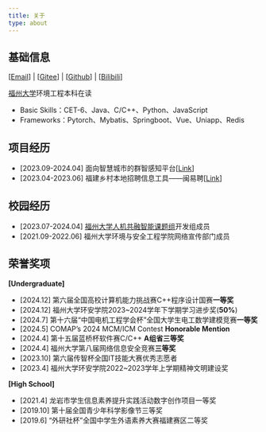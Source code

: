 ```yaml
---
title: 关于
type: about
---
```


## 基础信息

[[Email](mailto:1981270473@qq.com)] | [[Gitee](https://gitee.com/huoyu233)] | [[Github](https://github.com/HuoYu233)] | [[Bilibili](https://space.bilibili.com/82505737)]

[福州大学](https://www.fzu.edu.cn/)环境工程本科在读

- Basic Skills：CET-6、Java、C/C++、Python、JavaScript
- Frameworks：Pytorch、Mybatis、Springboot、Vue、Uniapp、Redis

## 项目经历

- [2023.09-2024.04] 面向智慧城市的群智感知平台[[Link](https://www.fzu-urbansensing.com/Platforms-Applications/Crowdsensing_Platform/)]
- [2023.04-2023.06] 福建乡村本地招聘信息工具——闽易聘[[Link](https://gitee.com/huoyu233/minyipin)]

## 校园经历

- [2023.07-2024.04] [福州大学人机共融智能课题组](https://www.fzu-urbansensing.com/)开发组成员
- [2021.09-2022.06] 福州大学环境与安全工程学院网络宣传部门成员

## 荣誉奖项

**[Undergraduate]**

- [2024.12] 第六届全国高校计算机能力挑战赛C++程序设计国赛**一等奖**
- [2024.12] 福州大学环安学院2023~2024学年下学期学习进步奖(**50%**)
- [2024.7] 第十六届“中国电机工程学会杯”全国大学生电工数学建模竞赛**一等奖**
- [2024.5] COMAP’s 2024 MCM/ICM Contest **Honorable Mention**
- [2024.4] 第十五届蓝桥杯软件赛C/C++ **A组省三等奖**
- [2024.4] 福州大学第八届网络信息安全竞赛**三等奖**
- [2023.10] 第六届传智杯全国IT技能大赛优秀志愿者
- [2023.4] 福州大学环安学院2022~2023学年上学期精神文明建设奖

**[High School]**

- [2021.4] 龙岩市学生信息素养提升实践活动数字创作项目一等奖
- [2019.10] 第十届全国青少年科学影像节三等奖
- [2019.6] “外研社杯”全国中学生外语素养大赛福建赛区二等奖
